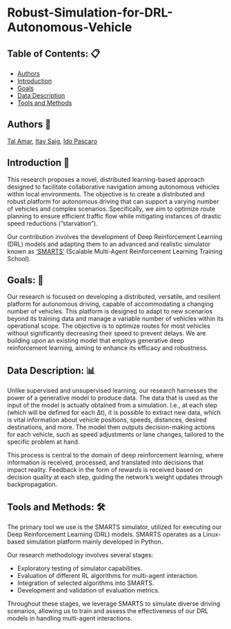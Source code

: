 # Robust-Simulation-for-DRL-Autonomous-Vehicle

## Table of Contents: :clipboard:
  * [Authors](#authors-memo)
  * [Introduction](#Introduction-bookmark_tabs)
  * [Goals](#goals-dart)
  * [Data Description](#data-description-bar_chart)
  * [Tools and Methods](#tools-and-methods-hammer_and_wrench)

## Authors :memo:
[Tal Amar](https://github.com/Tal-Amar), [Itay Saig](https://github.com/Itay-Saig), [Ido Pascaro](https://github.com/idopasc)

## Introduction :bookmark_tabs:
This research proposes a novel, distributed learning-based approach designed to facilitate collaborative navigation among autonomous vehicles within local environments. The objective is to create a
distributed and robust platform for autonomous driving that can support a varying number of vehicles and complex scenarios. Specifically, we aim to optimize route planning to ensure efficient traffic flow while mitigating instances of drastic speed reductions (”starvation”).

Our contribution involves the development of Deep Reinforcement Learning (DRL) models and adapting them to an advanced and realistic simulator known as [’SMARTS’](https://arxiv.org/abs/2010.09776) (Scalable Multi-Agent Reinforcement Learning Training School).

## Goals: :dart:
Our research is focused on developing a distributed, versatile, and resilient platform for autonomous driving, capable of accommodating a changing number of vehicles. This platform is designed to adapt to new scenarios beyond its training data and manage a variable number of vehicles within its operational scope. The objective is to optimize routes for most vehicles without significantly decreasing their speed to prevent delays. We are building upon an existing model that employs generative deep reinforcement learning, aiming to enhance its efficacy and robustness.

## Data Description: :bar_chart:
Unlike supervised and unsupervised learning, our research harnesses the power of a generative model to produce data. The data that is used as the input of the model is actually obtained from a simulation. I.e., at each step (which will be defined for each ∆t), it is possible to extract new data, which is vital information about vehicle positions, speeds, distances, desired destinations, and more. The model then outputs decision-making actions for each vehicle, such as speed adjustments or lane changes, tailored to the specific problem at hand.

This process is central to the domain of deep reinforcement learning, where information is received, processed, and translated into decisions that impact reality. Feedback in the form of rewards is received based on decision quality at each step, guiding the network’s weight updates through backpropagation.

## Tools and Methods: :hammer_and_wrench:
The primary tool we use is the SMARTS simulator, utilized for executing our Deep Reinforcement Learning (DRL) models. SMARTS operates as a Linux-based simulation platform mainly developed
in Python.

Our research methodology involves several stages:
-	Exploratory testing of simulator capabilities.
-	Evaluation of different RL algorithms for multi-agent interaction.
-	Integration of selected algorithms into SMARTS.
-	Development and validation of evaluation metrics.


Throughout these stages, we leverage SMARTS to simulate diverse driving scenarios, allowing us to train and assess the effectiveness of our DRL models in handling multi-agent interactions.
